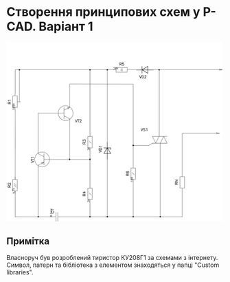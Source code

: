 # Створення принципових схем у P-CAD. Варіант 1
![img](https://github.com/the-demiurge/tpcs-basov305/blob/main/images/3.jpg?raw=true)
## Примітка
Власноруч був розроблений тиристор КУ208Г1 за схемами з інтернету. Символ, патерн та бібліотека з елементом знаходяться у папці "Custom libraries".
